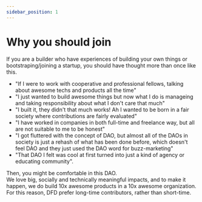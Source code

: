 ```yaml
---
sidebar_position: 1
---
```


# Why you should join

If you are a builder who have experiences of building your own things or bootstraping/joining a startup, you should have thought more than once like this. 
- "If I were to work with cooperative and professional fellows, talking about awesome techs and products all the time"
- "I just wanted to build awesome things but now what I do is manageing and taking responsibility about what I don't care that much"
- "I built it, they didn't that much works! Ah I wanted to be born in a fair society where contributions are fairly evaluated"
- "I have worked in companies in both full-time and freelance way, but all are not suitable to me to be honest"
- "I got fluttered with the concept of DAO, but almost all of the DAOs in society is just a rehash of what has been done before, which doesn't feel DAO and they just used the DAO word for buzz-marketing"
- "That DAO I felt was cool at first turned into just a kind of agency or educating community".<br />

Then, you might be comfortable in this DAO.<br />
We love big, socially and technically meaningful impacts, and to make it happen, we do build 10x awesome products in a 10x awesome organization.<br />
For this reason, DFD prefer long-time contributors, rather than short-time.
